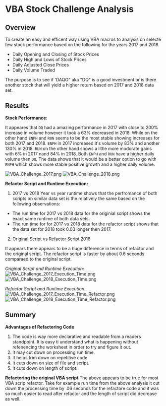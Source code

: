 # VBA Stock Challenge Analysis 

## Overview
To create an easy and efficent way using VBA macros to analysis on selecte few stock performance based on the following for the years 2017 and 2018 

- Daily Opening and Closing of Stock Prices 
- Daily High and Lows of Stock Prices 
- Daily Adjusted Close Prices
- Daily Volume Traded 

The purpose is to see if 'DAQO" aka "DQ" is a good investment or is there another stock that will yield a higher return based on 2017 and 2018 data set. 

## Results 
**Stock Performance:**

It appeares that `DQ` had a amazing performance in 2017 with close to 200% increase in volume however it took a 63% decreased in 2018. While on the other hand `ENPH` and `RUN` seems to be the most stable showing increases for both 2017 and 2018. `ENPH` in 2017 increased it's volume by 83% and another 130% in 2018. `RUN` on the other hand shows a little more modorate gains with 6% in 2017 nand 84% in 2018. Both `ENPH` and `RUN` have a higher daily volume then `DQ`. The data shows that it would be a better option to go with `ENPH` which shows more stable positive growth and a higher daily volume.


![VBA_Challenge_2017.png](Resources/VBA_Challenge_2017.png)
![VBA_Challenge_2018.png](Resources/VBA_Challenge_2018.png)

**Refactor Script and Runtime Execution:**

1. 2017 vs 2018
Year vs year runtime shows that the perfromance of both scripts on similar data set is the relatively the same based on the following observations:

- The run time for 2017 vs 2018 data for the originial script shows the exact same runtime of both data sets.
- The run time for for 2017 vs 2018 data for the refactor script shows that the data set for 2018 took 0.03 longer then 2017. 


2. Original Script vs Refactor Script 2018

It appears there appears to be a huge difference in terms of refactor and the original script. The refactor script is faster by about 0.6 seconds comparaed to the original script. 


*Original Script and Runtime Execution:*
![VBA_Challenge_2017_Execution_Time.png](Resources/VBA_Challenge_2017_Execution_Time.png)
![VBA_Challenge_2018_Execution_Time.png](Resources/VBA_Challenge_2018_Execution_Time.png)

*Refactor Script and Runtime Execution:*
![VBA_Challenge_2017_Execution_Time_Refactor.png](Resources/VBA_Challenge_2017_Execution_Time_Refactor.png)
![VBA_Challenge_2018_Execution_Time_Refactor.png](Resources/VBA_Challenge_2018_Execution_Time_Refactor.png)


## Summary 
**Advantages of Refactoring Code**
1. The code is way more declarative and readable from a readers standpoint. It is easy ti understand what is happening without refenencing the worksheet in order to try and figure it out. 
2. It may cut down on processing run time. 
3. It helps trim down on repetitive code 
4. It cuts down on size of file and script.
5. It cuts down on length of script.

**Refactoring the original VBA script**
The above appears to be  true for most VBA scrip refactor. Take for example run time from the above analysis it cut down the processing time by .06 seconds for the refactore code and it was so much easier to read after refactor and the length of script did decrease as well. 


